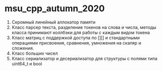 # msu_cpp_autumn_2020
01. Скромный линейный аллокатор памяти 
02. Класс парсер текста, разделение токенов на слова и числа, методы класса принимают коллбэки для работы с каждым видом токена
03. Класс матриц с поддержкой доступа по [][] и стандартными операциями присвоения, сравнения, умножения на скаляр и сложения. 
04. Класс больших чисел
05. Класс сериализатор и десериализатор для структуры с полями типа uint64_t и bool
